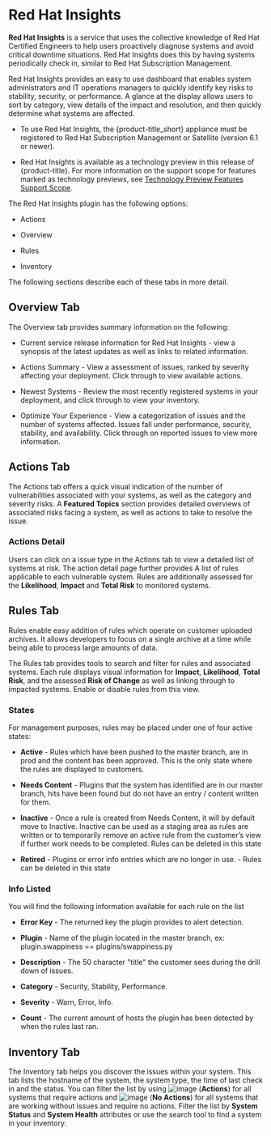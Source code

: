 # Red Hat Insights

**Red Hat Insights** is a service that uses the collective knowledge of
Red Hat Certified Engineers to help users proactively diagnose systems
and avoid critical downtime situations. Red Hat Insights does this by
having systems periodically check in, similar to Red Hat Subscription
Management.

Red Hat Insights provides an easy to use dashboard that enables system
administrators and IT operations managers to quickly identify key risks
to stability, security, or performance. A glance at the display allows
users to sort by category, view details of the impact and resolution,
and then quickly determine what systems are affected.

<div class="note">

  - To use Red Hat Insights, the {product-title\_short} appliance must
    be registered to Red Hat Subscription Management or Satellite
    (version 6.1 or newer).

  - Red Hat Insights is available as a technology preview in this
    release of {product-title}. For more information on the support
    scope for features marked as technology previews, see [Technology
    Preview Features Support
    Scope](https://access.redhat.com/support/offerings/techpreview/).

</div>

The Red Hat Insights plugin has the following options:

  - Actions

  - Overview

  - Rules

  - Inventory

The following sections describe each of these tabs in more detail.

## Overview Tab

The Overview tab provides summary information on the following:

  - Current service release information for Red Hat Insights - view a
    synopsis of the latest updates as well as links to related
    information.

  - Actions Summary - View a assessment of issues, ranked by severity
    affecting your deployment. Click through to view available actions.

  - Newest Systems - Review the most recently registered systems in your
    deployment, and click through to view your inventory.

  - Optimize Your Experience - View a categorization of issues and the
    number of systems affected. Issues fall under performance, security,
    stability, and availability. Click through on reported issues to
    view more information.

## Actions Tab

The Actions tab offers a quick visual indication of the number of
vulnerabilities associated with your systems, as well as the category
and severity risks. A **Featured Topics** section provides detailed
overviews of associated risks facing a system, as well as actions to
take to resolve the issue.

### Actions Detail

Users can click on a issue type in the Actions tab to view a detailed
list of systems at risk. The action detail page further provides A list
of rules applicable to each vulnerable system. Rules are additionally
assessed for the **Likelihood**, **Impact** and **Total Risk** to
monitored systems.

## Rules Tab

Rules enable easy addition of rules which operate on customer uploaded
archives. It allows developers to focus on a single archive at a time
while being able to process large amounts of data.

The Rules tab provides tools to search and filter for rules and
associated systems. Each rule displays visual information for
**Impact**, **Likelihood**, **Total Risk**, and the assessed **Risk of
Change** as well as linking through to impacted systems. Enable or
disable rules from this view.

### States

For management purposes, rules may be placed under one of four active
states:

  - **Active** - Rules which have been pushed to the master branch, are
    in prod and the content has been approved. This is the only state
    where the rules are displayed to customers.

  - **Needs Content** - Plugins that the system has identified are in
    our master branch, hits have been found but do not have an entry /
    content written for them.

  - **Inactive** - Once a rule is created from Needs Content, it will by
    default move to Inactive. Inactive can be used as a staging area as
    rules are written or to temporarily remove an active rule from the
    customer’s view if further work needs to be completed. Rules can be
    deleted in this state

  - **Retired** - Plugins or error info entries which are no longer in
    use. - Rules can be deleted in this state

### Info Listed

You will find the following information available for each rule on the
list

  - **Error Key** - The returned key the plugin provides to alert
    detection.

  - **Plugin** - Name of the plugin located in the master branch, ex:
    plugin.swappiness == plugins/swappiness.py

  - **Description** - The 50 character "title" the customer sees during
    the drill down of issues.

  - **Category** - Security, Stability, Performance.

  - **Severity** - Warn, Error, Info.

  - **Count** - The current amount of hosts the plugin has been detected
    by when the rules last ran.

## Inventory Tab

The Inventory tab helps you discover the issues within your system. This
tab lists the hostname of the system, the system type, the time of last
check in and the status. You can filter the list by using
![image](RH-access-insights-action.png) (**Actions**) for all systems
that require actions and ![image](RH-access-insights-no-action.png)
(**No Actions**) for all systems that are working without issues and
require no actions. Filter the list by **System Status** and **System
Health** attributes or use the search tool to find a system in your
inventory.
